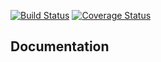 [![Build Status](https://travis-ci.org/kube-HPC/pipeline-cleaner.svg?branch=master)](https://travis-ci.org/kube-HPC/pipeline-cleaner)
[![Coverage Status](https://coveralls.io/repos/github/kube-HPC/pipeline-cleaner/badge.svg?branch=master)](https://coveralls.io/github/kube-HPC/pipeline-cleaner?branch=master)


## Documentation

